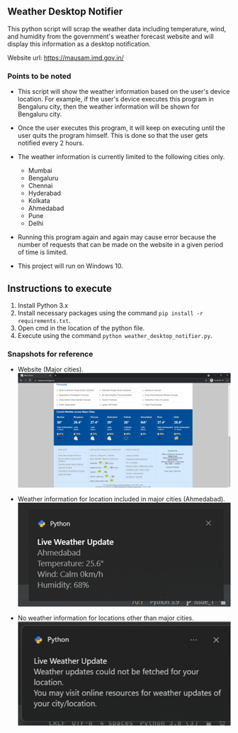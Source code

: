## Weather Desktop Notifier

This python script will scrap the weather data including temperature, wind, and humidity from the government's weather forecast website and will display this information as a desktop notification.

Website url: https://mausam.imd.gov.in/

### Points to be noted

- This script will show the weather information based on the user's device location. For example, if the user's device executes this program in Bengaluru city, then the weather information will be shown for Bengaluru city.

- Once the user executes this program, it will keep on executing until the user quits the program himself. This is done so that the user gets notified every 2 hours.

- The weather information is currently limited to the following cities only.

  - Mumbai
  - Bengaluru
  - Chennai
  - Hyderabad
  - Kolkata
  - Ahmedabad
  - Pune
  - Delhi

- Running this program again and again may cause error because the number of requests that can be made on the website in a given period of time is limited.

- This project will run on Windows 10.

## Instructions to execute

1. Install Python 3.x
2. Install necessary packages using the command `pip install -r requirements.txt`.
3. Open cmd in the location of the python file.
4. Execute using the command `python weather_desktop_notifier.py`.

### Snapshots for reference

- Website (Major cities).
![](./Snapshots/1.PNG)

  
- Weather information for location included in major cities (Ahmedabad).
![](./Snapshots/2.PNG)
  

- No weather information for locations other than major cities.
![](./Snapshots/3.PNG)
